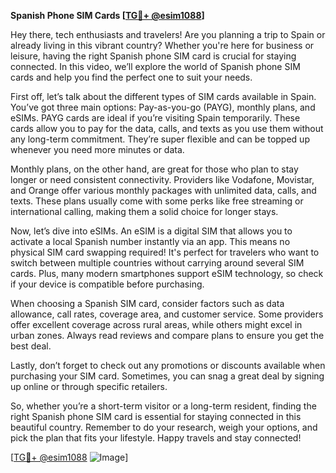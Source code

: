 **Spanish Phone SIM Cards [[TG💪+ @esim1088](https://t.me/s/esim1088)]**

Hey there, tech enthusiasts and travelers! Are you planning a trip to Spain or already living in this vibrant country? Whether you're here for business or leisure, having the right Spanish phone SIM card is crucial for staying connected. In this video, we’ll explore the world of Spanish phone SIM cards and help you find the perfect one to suit your needs.

First off, let’s talk about the different types of SIM cards available in Spain. You’ve got three main options: Pay-as-you-go (PAYG), monthly plans, and eSIMs. PAYG cards are ideal if you’re visiting Spain temporarily. These cards allow you to pay for the data, calls, and texts as you use them without any long-term commitment. They’re super flexible and can be topped up whenever you need more minutes or data.

Monthly plans, on the other hand, are great for those who plan to stay longer or need consistent connectivity. Providers like Vodafone, Movistar, and Orange offer various monthly packages with unlimited data, calls, and texts. These plans usually come with some perks like free streaming or international calling, making them a solid choice for longer stays.

Now, let’s dive into eSIMs. An eSIM is a digital SIM that allows you to activate a local Spanish number instantly via an app. This means no physical SIM card swapping required! It's perfect for travelers who want to switch between multiple countries without carrying around several SIM cards. Plus, many modern smartphones support eSIM technology, so check if your device is compatible before purchasing.

When choosing a Spanish SIM card, consider factors such as data allowance, call rates, coverage area, and customer service. Some providers offer excellent coverage across rural areas, while others might excel in urban zones. Always read reviews and compare plans to ensure you get the best deal.

Lastly, don’t forget to check out any promotions or discounts available when purchasing your SIM card. Sometimes, you can snag a great deal by signing up online or through specific retailers.

So, whether you’re a short-term visitor or a long-term resident, finding the right Spanish phone SIM card is essential for staying connected in this beautiful country. Remember to do your research, weigh your options, and pick the plan that fits your lifestyle. Happy travels and stay connected!

[[TG💪+ @esim1088](https://t.me/s/esim1088) ![Image](https://i.postimg.cc/Y0z9fWf4/image.png)]